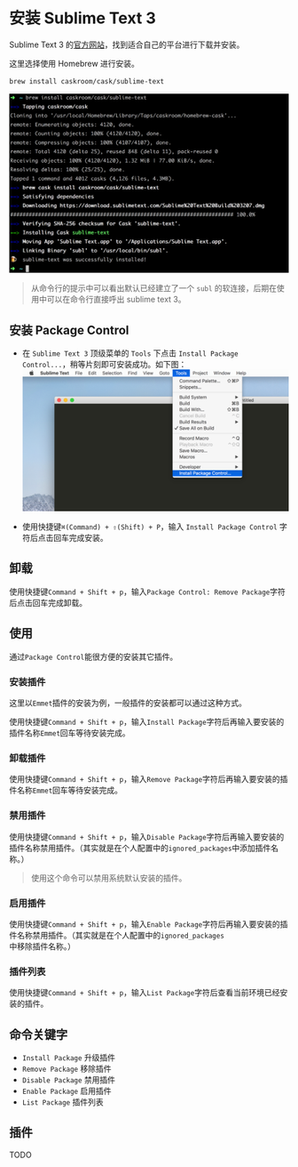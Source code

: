 # 安装 Sublime Text 3

Sublime Text 3 的[官方网站](https://www.sublimetext.com/)，找到适合自己的平台进行下载并安装。

这里选择使用 Homebrew 进行安装。

```bash
brew install caskroom/cask/sublime-text
```

![](./../assets/install/sublime-text-3-using-homebrew-installation.png)

> 从命令行的提示中可以看出默认已经建立了一个 `subl` 的软连接，后期在使用中可以在命令行直接呼出 sublime text 3。

## 安装 Package Control

- 在 `Sublime Text 3` 顶级菜单的 `Tools` 下点击 `Install Package Control...`，稍等片刻即可安装成功。如下图：
  ![](./../assets/install/sublime-text-3-install-package-control.png)

- 使用快捷键`⌘(Command) + ⇧(Shift) + P`，输入 `Install Package Control` 字符后点击回车完成安装。

## 卸载

使用快捷键`Command + Shift + p`，输入`Package Control: Remove Package`字符后点击回车完成卸载。

## 使用

通过`Package Control`能很方便的安装其它插件。

### 安装插件

这里以`Emmet`插件的安装为例，一般插件的安装都可以通过这种方式。

使用快捷键`Command + Shift + p`，输入`Install Package`字符后再输入要安装的插件名称`Emmet`回车等待安装完成。

### 卸载插件

使用快捷键`Command + Shift + p`，输入`Remove Package`字符后再输入要安装的插件名称`Emmet`回车等待安装完成。

### 禁用插件

使用快捷键`Command + Shift + p`，输入`Disable Package`字符后再输入要安装的插件名称禁用插件。（其实就是在个人配置中的`ignored_packages`中添加插件名称。）

> 使用这个命令可以禁用系统默认安装的插件。

### 启用插件

使用快捷键`Command + Shift + p`，输入`Enable Package`字符后再输入要安装的插件名称禁用插件。（其实就是在个人配置中的`ignored_packages`中移除插件名称。）

### 插件列表

使用快捷键`Command + Shift + p`，输入`List Package`字符后查看当前环境已经安装的插件。

## 命令关键字

- `Install Package` 升级插件
- `Remove Package` 移除插件
- `Disable Package` 禁用插件
- `Enable Package` 启用插件
- `List Package` 插件列表

## 插件

TODO
